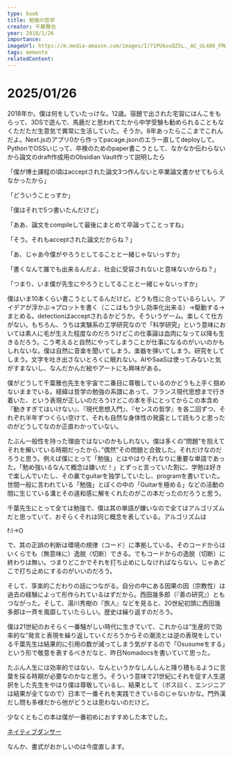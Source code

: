 ```yaml
---
type: book
title: 勉強の哲学
creator: 千葉雅也
year: 2018/1/26
importance:
imageUrl: https://m.media-amazon.com/images/I/71PUkouQZ5L._AC_UL480_FMwebp_QL65_.jpg
tags: memento
relatedContent:
---
```

# 2025/01/26
2018年か。僕は何をしていたっけな。12歳。宿題で出された宅習にはんこをもらって、3DSで遊んで、馬鹿だと思われてたから中学受験も勧められることもなくただただ生意気で異常に生活していた。そうか。8年あったらここまでこれんだよ。Next.jsのアプリ0から作ってpacage.jsonのエラー直してdeployして。PythonでOSSいじって、卒検のためのpaper書こうとして、なかなか伝わらないから論文のdraft作成用のObsidian Vault作って説明したら

「僕が博士課程の頃はacceptされた論文3つ作んないと卒業論文書かせてもらえなかったから」

「どういうことっすか」

「僕はそれで5つ書いたんだけど」

「ああ、論文をcompileして最後にまとめて卒論ってことっすね」

「そう。それもacceptされた論文だからね？」

「あ、じゃあ今僕がやろうとしてることと一緒じゃないっすか」

「書くなんて誰でも出来るんだよ、社会に受容されないと意味ないからね？」

「つまり、いま僕が先生にやろうとしてることと一緒じゃないっすか」

僕はいま10本くらい書こうとしてるんだけど。どうも性に合っているらしい。アイデアが浮かぶ→プロットを書く（ここはもう少し効率化出来る）→駆動する→まとめる。detectionはacceptされるかどうか。そういうゲーム。楽しくて仕方がない。もちろん、うちは実験系の工学研究なので「科学研究」という意味においては素人に毛が生えた程度なのだろうけどこの仕事論は血肉になって以降も生きるだろう。こう考えると自然にやってしまうことが仕事になるのがいいのかもしれないな。僕は自然に音楽を聞いてしまう。楽器を弾いてしまう。研究をしてしまう。文字を吐き出さないとろくに眠れない。AIやSaaSは使ってみないと気がすまないし、なんだかんだ絵やアートにも興味がある。

僕がどうして千葉雅也先生を宇宙で二番目に尊敬しているのかどうも上手く掴めないままでいる。経緯は哲学の勉強の系譜にあって、フランス現代思想まで行き着いた、という表現が正しいのだろうけどこの本を手にとってからこの本含め『動きすぎてはいけない』、『現代思想入門』、『センスの哲学』を各二回ずつ、それぞれ半年ずつくらい空けて、それも自然な身体性の発露として読もうと思ったのがどうしてなのか正直わかっていない。

たぶん一般性を持った理由ではないのかもしれない。僕は多くの”問題”を抱えてそれを解いている時期だったから、”偶然”その問題と合致した。それだけなのだろうと思う。例えば僕にとって「勉強」とはやはりそれなりに重要な単語であった。「勉め強いるなんて概念は嫌いだ！」とずっと言っていた割に、学勉は好きで楽しんでいたし、その裏でguitarを独学していたし、programを書いていた。世間一般に言われている「勉強」とぼくの中の「Guitarを極める」などの活動の間に生じている溝とその違和感に解をくれたのがこの本だったのだろうと思う。

千葉先生にとって全ては勉強で、僕は其の単語が嫌いなので全てはアルゴリズムだと思っていて、おそらくそれは同じ概念を表している。アルゴリズムは

f:I→O

で、其の正誤の判断は環境の規律（コード）に準拠している。そのコードからはいくらでも（無意味に）逸脱（切断）できる。でもコードからの逸脱（切断）に終わりは無い。つまりどこかでそれを打ち止めにしなければならない。じゃあどこで打ち止めにするのがいいのだろう。

そして、享楽的こだわりの話につながる。自分の中にある因果の因（宗教性）は過去の経験によって形作られているはずだから。西田幾多郎（『善の研究』）ともつながった。そして、湯川秀樹の『旅人』などを見ると、20世紀初頭に西田幾多郎は一斉を風靡していたらしい。歴史は繰り返すのだろう。

僕は21世紀のおそらく一番騒がしい時代に生きていて、これからは”生産的で効率的な”発言と表現を繰り返していくだろうからその潮流とは逆の表現をしている千葉先生は結果的に引用の数が減ってしまう気がするので「Osusumeをする」という形で敬意を表するべきだなと、昨日Nomadocsを書いていて思った。

たぶん人生には効率的ではない、なんというかなしんしんと降り積もるように言葉を採る時期が必要なのかなと思う。そういう意味で21世紀にそれを促す人生選択をした先生をやはり僕は尊敬しているし、結果として（ボス曰く、エンジニアは結果が全てなので）日本で一番それを実践できているのじゃないかな。門外漢だし問も多様だから他がどうとは思わないのだけど。

少なくともこの本は僕が一番初めにおすすめした本でした。

[ネイティブダンサー](https://www.youtube.com/watch?v=qGyRgcfZwWI)

なんか、書式がおかしいのは今度直します。